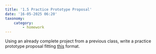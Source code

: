 ```yaml
---
title: '1.5 Practice Prototype Proposal'
date: '16-05-2025 06:20'
taxonomy:
    category:
        - homework
---
```


Using an already complete project from a previous class, write a practice prototype proposal fitting [this](http://physcpu1.caseyanderson.com/home/week-1/prototype-proposal-format) format.
